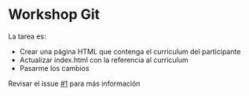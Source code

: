 # Workshop Git

La tarea es:

- Crear una página HTML que contenga el curriculum del participante
- Actualizar index.html con la referencia al curriculum
- Pasarme los cambios

Revisar el issue [#1](https://github.com/GianniCarlo/Workshop-Git/issues/1) para más información
